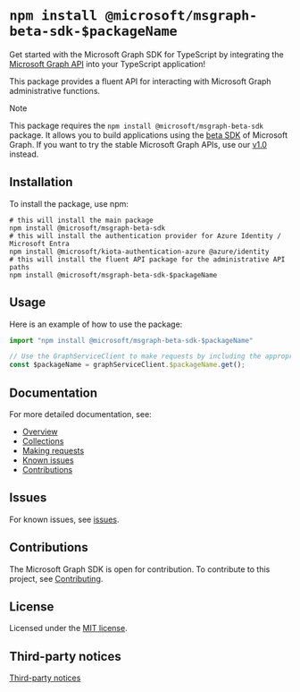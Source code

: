 # `npm install @microsoft/msgraph-beta-sdk-$packageName`

Get started with the Microsoft Graph SDK for TypeScript by integrating the [Microsoft Graph API](https://learn.microsoft.com/graph/overview) into your TypeScript application!

This package provides a fluent API for interacting with Microsoft Graph administrative functions.

> [!NOTE]
> This package requires the `npm install @microsoft/msgraph-beta-sdk` package. It allows you to build applications using the [beta SDK](https://github.com/microsoftgraph/msgraph-beta-sdk-typescript) of Microsoft Graph. If you want to try the stable Microsoft Graph APIs, use our [v1.0](https://learn.microsoft.com/graph/use-the-api#version) instead.


## Installation

To install the package, use npm:

```shell
# this will install the main package
npm install @microsoft/msgraph-beta-sdk
# this will install the authentication provider for Azure Identity / Microsoft Entra
npm install @microsoft/kiota-authentication-azure @azure/identity
# this will install the fluent API package for the administrative API paths
npm install @microsoft/msgraph-beta-sdk-$packageName
```

## Usage

Here is an example of how to use the package:

```typescript
import "npm install @microsoft/msgraph-beta-sdk-$packageName"

// Use the GraphServiceClient to make requests by including the appropriate API calls package
const $packageName = graphServiceClient.$packageName.get();

```

## Documentation

For more detailed documentation, see:

* [Overview](https://learn.microsoft.com/graph/overview)
* [Collections](https://learn.microsoft.com/graph/sdks/paging)
* [Making requests](https://learn.microsoft.com/graph/sdks/create-requests)
* [Known issues](https://github.com/MicrosoftGraph/msgraph-beta-sdk-typescript/issues)
* [Contributions](https://github.com/microsoftgraph/msgraph-beta-sdk-typescript/blob/main/CONTRIBUTING.md)

## Issues

For known issues, see [issues](https://github.com/MicrosoftGraph/msgraph-beta-sdk-typescript/issues).

## Contributions

The Microsoft Graph SDK is open for contribution. To contribute to this project, see [Contributing](https://github.com/microsoftgraph/msgraph-beta-sdk-typescript/blob/main/CONTRIBUTING.md).

## License

Licensed under the [MIT license](https://github.com/microsoftgraph/msgraph-beta-sdk-typescript/blob/main/LICENSE).

## Third-party notices

[Third-party notices](https://github.com/microsoftgraph/msgraph-beta-sdk-typescript/blob/main/LICENSE)
